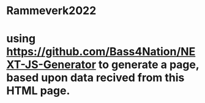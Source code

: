 # Rammeverk2022
# using https://github.com/Bass4Nation/NEXT-JS-Generator to generate a page, based upon data recived from this HTML page.
